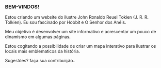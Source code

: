 ### BEM-VINDOS! ###

Estou criando um website do ilustre John Ronaldo Reuel Tokien (J. R. R. Tolkien). Eu sou fascinado por Hobbit e O Senhor dos Anéis.

Meu objetivo é desenvolver um site informativo e acrescentar um pouco de dinamismo em algumas páginas. 

Estou cogitando a possibilidade de criar um mapa interativo para ilustrar os locais mais emblematicos da história. 

Sugestões? faça sua contribuição..